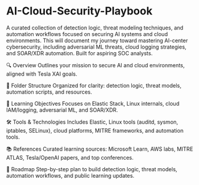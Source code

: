 # AI-Cloud-Security-Playbook
A curated collection of detection logic, threat modeling techniques, and automation workflows focused on securing AI systems and cloud environments. This will document my journey toward mastering AI-center cybersecurity, including adversarial ML threats, cloud logging strategies, and SOAR/XDR automation. Built for aspiring SOC analysts. 

🔍 Overview
Outlines your mission to secure AI and cloud environments, aligned with Tesla XAI goals.

📁 Folder Structure
Organized for clarity: detection logic, threat models, automation scripts, and resources.

🧠 Learning Objectives
Focuses on Elastic Stack, Linux internals, cloud IAM/logging, adversarial ML, and SOAR/XDR.

🛠️ Tools & Technologies
Includes Elastic, Linux tools (auditd, sysmon, iptables, SELinux), cloud platforms, MITRE frameworks, and automation tools.

📚 References
Curated learning sources: Microsoft Learn, AWS labs, MITRE ATLAS, Tesla/OpenAI papers, and top conferences.

🚀 Roadmap
Step-by-step plan to build detection logic, threat models, automation workflows, and public learning updates.
